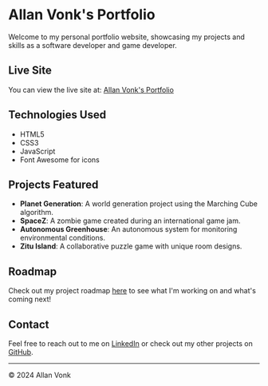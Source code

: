 # Allan Vonk's Portfolio

Welcome to my personal portfolio website, showcasing my projects and skills as a software developer and game developer.

## Live Site

You can view the live site at: [Allan Vonk's Portfolio](https://AllanVonk.nl)

## Technologies Used

- HTML5
- CSS3
- JavaScript
- Font Awesome for icons

## Projects Featured

- **Planet Generation**: A world generation project using the Marching Cube algorithm.
- **SpaceZ**: A zombie game created during an international game jam.
- **Autonomous Greenhouse**: An autonomous system for monitoring environmental conditions.
- **Zitu Island**: A collaborative puzzle game with unique room designs.


## Roadmap

Check out my project roadmap [here](roadmap.md) to see what I'm working on and what's coming next!

## Contact

Feel free to reach out to me on [LinkedIn](https://www.linkedin.com/in/allan-vonk-07042022b/) or check out my other projects on [GitHub](https://github.com/Allan-Vonk).

---

© 2024 Allan Vonk
